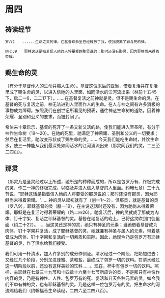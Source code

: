 # 周四

## 祷读经节
```
罗八2　　......生命之灵的律，在基督耶稣里已经释放了我，使我脱离了罪与死的律。

约七39　　耶稣这话是指着信入祂的人将要受的那灵说的；那时还没有那灵，因为耶稣尚未得着荣耀。
```

## 赐生命的灵

（有分于基督作人的生命并赐人生命）。基督这位末后的亚当，借着复活并在复活里成了赐生命的灵，以进入信祂的人里面，如同活水的江河流出来（林前十五45下，启二一6，二二17下）。......在基督复活之前神就是灵，但不是赐生命的灵。在基督的死与复活之前，神无法进到人里面作人的生命。在人与神之间有许多消极的事物成为障碍。按照我们在创世记所看见的预表，通往神这生命树的道路，因着神荣耀、圣别和公义的要求，而被封闭了。

希伯来十章启示，基督的死开了一条又新又活的路，使我们能进入至圣所，有分于神作生命树（19～20）。在祂的死里，祂满足了神荣耀、圣别和公义的一切要求；然后在复活里，祂改变形状成了赐生命的灵。......今天我们能吃生命树，并饮生命水，使三一神能从我们最深处如同活水的江河涌流出来（那灵同我们的灵，二三至二四页）。

## 那灵

（那灵乃是圣灵经过以上所述，祂所是的种种而成的，所以是包罗万有、终极完成的灵，作三一神的终极完成，以临及并进入信入基督的人里面。约翰七章）三十九节说，"耶稣这话是指着信入祂的人将要受的那灵说的；那时还没有那灵，因为耶稣尚未得着荣耀。"......神的灵从起初就有了（创一1～2），但那灵，就是基督的灵（罗八9），耶稣基督的灵（腓一19），在主说这话时还没有，因为祂尚未得着荣耀。耶稣是在复活时得着荣耀的（路二四26）。祂复活后，神的灵就成了那成为肉体、钉十字架、复活之耶稣基督的灵。基督在祂复活的晚上，已将这灵吹到门徒里面（约二十22）。......当这灵还是神的灵，祂只有神圣的元素；当祂借着基督成为肉体、钉十字架并复活，成了耶稣基督的灵，祂就兼有神圣与属人的元素，带着基督成为肉体、钉十字架和复活的一切素质和实际。因此，祂现今乃是包罗万有耶稣基督的灵，作了活水给我们接受。

我们可用一杯清水，加入许多别的成分作例证。清水经过一个阶段，把奶加进去；又经过几个阶段，分别加进蜂蜜、茶和盐，最终成了包罗一切的饮料。在清水经过这一切阶段以前，还没有这样美妙的饮料......。现在，杯中有包罗一切的饮料。照样，主耶稣在七章三十九节和十四章十六至十七节所应许的灵，不是那只有神性作内容的灵，乃是有神性、人性、包罗万有的死、复活和升天各种元素的灵。如今我们不单有神的灵，也有耶稣基督的灵。乃是这样一位包罗万有的灵，把生命水的河流赐给我们（约翰福音生命读经，二四六至二四八页）。

